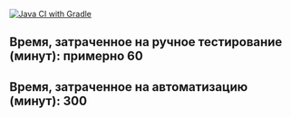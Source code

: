 [![Java CI with Gradle](https://github.com/Perepadin/CardTransferBDD/actions/workflows/gradle.yml/badge.svg?branch=master)](https://github.com/Perepadin/CardTransferBDD/actions/workflows/gradle.yml)


<h2>Время, затраченное на ручное тестирование (минут): примерно 60</h2>

<h2>Время, затраченное на автоматизацию (минут): 300</h2>


